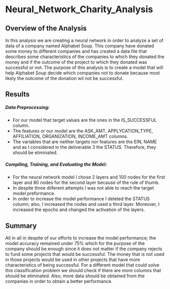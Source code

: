 # Neural_Network_Charity_Analysis
## Overview of the Analysis
In this analysis we are creating a neural network in order to analyze a set of data of a company named Alphabet Soup. This company have donated some money to different companies and has created a data file that describes some characteristics of the companies to which they donated the money and if the outcome of the project to which they donated was successful or not. The purpose of this analysis is to create a model that will help Alphabet Soup decide which companies not to donate because most likely the outcome of the donation wil not be successful. 
## Results
##### Data Preprocessing:
  * For our model that target values are the ones in the IS_SUCCESSFUL column.
  * The features or our model are the ASK_AMT, APPLYCATION_TYPE, AFFILIATION, ORGANIZATION, INCOME_AMT columns.
  * The variables that are neither targets nor features are the EIN, NAME and as I considered in the deliverable 3 the STATUS. Therefore, they should be eliminated.
  
##### Compiling, Training, and Evaluating the Model:
  * For the neural network model I chose 2 layers and 100 nodes for the first layer and 80 nodes for the second layer because of the rule of thumb.
  * In despite three diiferent attempts I was not able to reach the target model preformance.
  * In order to increase the model performance I deleted the STATUS column; also, I increased the nodes and used a third layer. Moreover, I increased the epochs and changed the activation of the layers.
  
## Summary
All in all in despite of our efforts to increase the model performance; the model accuracy remained under 75% which for the purpose of the company should be enough since it does not matter if the company rejects to fund some projects that would be successful. The money that is not used in those projects would be used in other projects that have more characteristics of being successful.
For a different model that could solve this classification problem we should check if there are more columns that should be eliminated. Also, more data should be obtained from the companies in order to obtain a better performance.
